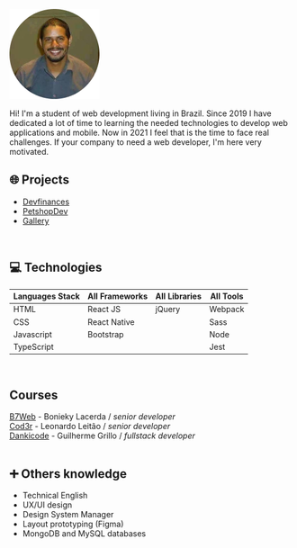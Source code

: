 ![Eduardo Matias](https://github.com/eddev13/eddev13/blob/main/eddev13-pic.png)


Hi! I'm a student of web development living in Brazil. Since 2019 I have dedicated a lot of time to learning the needed technologies to develop web applications and mobile. Now in 2021 I feel that is the time to face real challenges. If your company to need a web developer, I'm here very motivated.<br>

## :globe_with_meridians: Projects
* [Devfinances](https://eddev.com.br/projects/devfinances/)
* [PetshopDev](https://glacial-waters-71229.herokuapp.com/cats)
* [Gallery](https://eddev.com.br/projects/gallery)
<br>

## :computer: Technologies
Languages Stack     | All Frameworks  | All Libraries  | All Tools
------------------- | --------------  | ---------- | ------------ |
HTML                | React JS        | jQuery     | Webpack
CSS                 | React Native    |            | Sass
Javascript          | Bootstrap       |            | Node
TypeScript          |                 |            | Jest
<br>

## Courses
[B7Web](https://b7web.com.br/) - Bonieky Lacerda /  <i> senior developer</i> <br>
[Cod3r](https://b7web.com.br/) - Leonardo Leitão / <i> senior developer</i> <br>
[Dankicode](https://cursos.dankicode.com/) - Guilherme Grillo / <i> fullstack developer</i> <br>
<br>

## :heavy_plus_sign: Others knowledge 
* Technical English 
* UX/UI design
* Design System Manager
* Layout prototyping (Figma)
* MongoDB and MySQL databases

